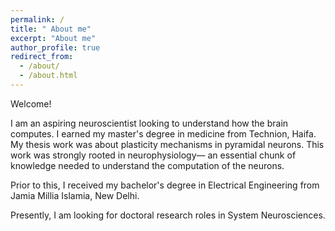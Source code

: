 ```yaml
---
permalink: /
title: " About me"
excerpt: "About me"
author_profile: true
redirect_from: 
  - /about/
  - /about.html
---
```


Welcome!

I am an aspiring neuroscientist looking to understand how the brain 
computes. I earned my master's degree in medicine from Technion, Haifa. My
thesis work was about plasticity mechanisms in pyramidal neurons. This work was strongly rooted in
neurophysiology— an essential chunk of knowledge needed to understand
the computation of the neurons.

Prior to this, I received my bachelor's degree in Electrical Engineering
from Jamia Millia Islamia, New Delhi.

Presently, I am looking for doctoral research roles in System Neurosciences.


<script type="text/javascript" id="clustrmaps" src="//clustrmaps.com/map_v2.js?d=XL9Gt-Ypm1UWZHhIAiEAZymffEFjoAnjf_6YinPu1do&cl=ffffff&w=60"></script>